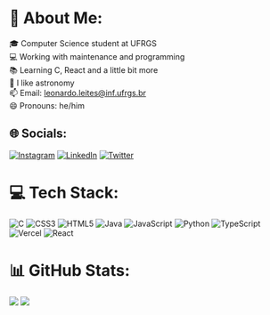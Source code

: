 # 💫 About Me:
🎓 Computer Science student at UFRGS<br>💻 Working with maintenance and programming<br>📚 Learning C, React and a little bit more<br>🔭 I like astronomy<br>📫 Email: leonardo.leites@inf.ufrgs.br<br>😄 Pronouns: he/him<br>


## 🌐 Socials:
[![Instagram](https://img.shields.io/badge/Instagram-%23E4405F.svg?logo=Instagram&logoColor=white)](https://instagram.com/https://www.instagram.com/leoleites_bx/) [![LinkedIn](https://img.shields.io/badge/LinkedIn-%230077B5.svg?logo=linkedin&logoColor=white)](https://linkedin.com/in/https://www.linkedin.com/in/leonardo-leites-95a716215/) [![Twitter](https://img.shields.io/badge/Twitter-%231DA1F2.svg?logo=Twitter&logoColor=white)](https://twitter.com/https://twitter.com/LeoLeites_) 

# 💻 Tech Stack:
![C](https://img.shields.io/badge/c-%2300599C.svg?style=for-the-badge&logo=c&logoColor=white) ![CSS3](https://img.shields.io/badge/css3-%231572B6.svg?style=for-the-badge&logo=css3&logoColor=white) ![HTML5](https://img.shields.io/badge/html5-%23E34F26.svg?style=for-the-badge&logo=html5&logoColor=white) ![Java](https://img.shields.io/badge/java-%23ED8B00.svg?style=for-the-badge&logo=java&logoColor=white) ![JavaScript](https://img.shields.io/badge/javascript-%23323330.svg?style=for-the-badge&logo=javascript&logoColor=%23F7DF1E) ![Python](https://img.shields.io/badge/python-3670A0?style=for-the-badge&logo=python&logoColor=ffdd54) ![TypeScript](https://img.shields.io/badge/typescript-%23007ACC.svg?style=for-the-badge&logo=typescript&logoColor=white) ![Vercel](https://img.shields.io/badge/vercel-%23000000.svg?style=for-the-badge&logo=vercel&logoColor=white) ![React](https://img.shields.io/badge/react-%2320232a.svg?style=for-the-badge&logo=react&logoColor=%2361DAFB)
# 📊 GitHub Stats:
![](https://github-readme-stats.vercel.app/api?username=Leonardo-Leites&theme=dark&hide_border=false&include_all_commits=true&count_private=false)
![](https://github-readme-stats.vercel.app/api/top-langs/?username=Leonardo-Leites&theme=dark&hide_border=false&include_all_commits=true&count_private=true&layout=compact&langs_count=10)

